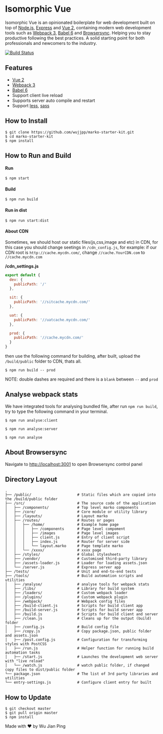 # Isomorphic Vue
Isomorphic Vue is an opinionated boilerplate for web
development built on top of [Node.js](https://nodejs.org/),
[Express](http://expressjs.com/) and
[Vue 2](https://vuejs.org/), containing modern web development
tools such as [Webpack 3](http://webpack.github.io/), [Babel 6](https://babeljs.io/)
and [Browsersync](http://www.browsersync.io/). Helping you to stay productive
following the best practices. A solid starting point for both professionals
and newcomers to the industry.

[![Build Status](https://travis-ci.org/wujjpp/isomorphic-vue.svg?branch=master)](https://travis-ci.org/wujjpp/isomorphic-vue)

## Features
- [Vue 2](https://vuejs.org/)
- [Webpack 3](https://webpack.js.org/)
- [Babel 6](https://babeljs.io/)
- Support client live reload
- Supports server auto compile and restart
- Support [less](http://lesscss.org/), [sass](https://sass-lang.com/)

## How to Install
```shell
$ git clone https://github.com/wujjpp/marko-starter-kit.git
$ cd marko-starter-kit
$ npm install
```

## How to Run and Build
#### Run
```shell
$ npm start
 ```

#### Build
```shell
$ npm run build
```

#### Run in dist
```shell
$ npm run start:dist
```

#### About CDN
Sometimes, we should host our static files(js,css,image and etc) in CDN, for this case you should change seetings in  `/cdn_config.js`,
for example: if our CDN root is `http://cache.mycdn.com/`, change `//cache.YourCDN.com` to `//cache.mycdn.com`

__/cdn_settings.js__
```javascript
export default {
  dev: {
    publicPath: '/'
  },

  sit: {
    publicPath: '//sitcache.mycdn.com/'
  },

  uat: {
    publicPath: '//uatcache.mycdn.com/'
  },

  prod: {
    publicPath: '//cache.mycdn.com/'
  }
}

```
then use the following command for building, after built, upload the `/build/public` folder to CDN,  thats all.
```shell
$ npm run build -- prod
```
NOTE: double dashes are required and there is a `blank` between `--` and `prod`

## Analyse webpack stats
We have integrated tools for analysing bundled file, after run `npm run build`, try to type the following command in your terminal.

```shell
$ npm run analyse:client
```

```shell
$ npm run analyse:server
```

```shell
$ npm run analyse
```

## About Browsersync
Navigate to [http://localhost:3001](http://localhost:3001) to open Browsersync control panel

## Directory Layout
```
.
├── /public/                     # Static files which are copied into the /build/public folder
├── /src/                        # The source code of the application
│   ├── /components/             # Top level marko components
│   ├── /core/                   # Core module or utility library
│   ├── /layouts/                # Layout marko
│   ├── /routes/                 # Routes or pages
│   │   ├── /home/               # Example home page
│   │   │   ├── /components      # Page level compoment
│   │   │   ├── /images          # Page level images
│   │   │   ├── client.js        # Entry of client script
│   │   │   ├── index.js         # Router for server side
│   │   │   └── layout.marko     # Page template marko
│   │   └── /xxxx/               # xxxx page    
│   ├── /styles/                 # Global stylesheets
│   ├── /vendor/                 # Customised third-party library
│   ├── /assets-loader.js        # Loader for loading assets.json
│   └── /server.js               # Express server app
├── /tests/                      # Unit and end-to-end tests
├── /tools/                      # Build automation scripts and utilities
│   ├── /analyse/                # analyse tools for webpack stats
│   ├── /libs/                   # Library for build system
│   ├── /loaders/                # Custom webpack loader
│   ├── /plugins/                # Custom webpack plugin
│   ├── /webpack/                # Webpack config files
│   ├── /build-client.js         # Scripts for build client app
│   ├── /build-server.js         # Scripts for build server app
│   ├── /build.js                # Scripts for build client and server
│   ├── /clean.js                # Cleans up for the output (build) folder
│   ├── /config.js               # Build config file
│   ├── /copy.js                 # Copy package.json, public folder and assets.json
│   ├── /post.config.js          # Configuration for transforming styles with PostCSS
│   ├── /run.js                  # Helper function for running build automation tasks
│   ├── /start.js                # Launches the development web server with "live reload"
│   └── /watch.js                # watch public folder, if changed copy files to dist/public folder
└── package.json                 # The list of 3rd party libraries and utilities
└── entry-settings.js            # Configure client entry for built
```

## How to Update
```shell
$ git checkout master
$ git pull origin master
$ npm install
```

Made with ♥ by Wu Jian Ping
